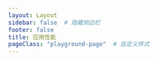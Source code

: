 ```yaml
---
layout: Layout
sidebar: false  # 隐藏侧边栏
footer: false
title: 应用性能
pageClass: "playground-page"  # 自定义样式
---
```


<PlaygroundComponent service="apm2" lang="en-us"/>
